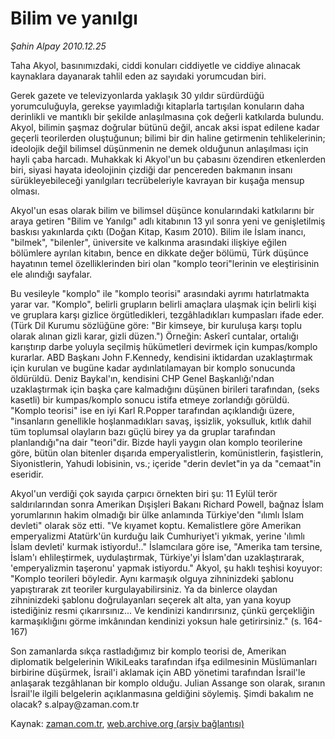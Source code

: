 # Bilim ve yanılgı

*Şahin Alpay 2010.12.25*

<td class="columnist-detail">
<p>Taha Akyol, basınımızdaki, ciddi konuları ciddiyetle ve ciddiye alınacak kaynaklara dayanarak tahlil eden az sayıdaki yorumcudan biri.</p>
<p>
<div id="haberMetinDiv">
<p>Gerek gazete ve televizyonlarda yaklaşık 30 yıldır sürdürdüğü yorumculuğuyla, gerekse yayımladığı kitaplarla tartışılan konuların daha derinlikli ve mantıklı bir şekilde anlaşılmasına çok değerli katkılarda bulundu. Akyol, bilimin şaşmaz doğrular bütünü değil, ancak aksi ispat edilene kadar geçerli teorilerden oluştuğunun; bilimi bir din haline getirmenin tehlikelerinin; ideolojik değil bilimsel düşünmenin ne demek olduğunun anlaşılması için hayli çaba harcadı. Muhakkak ki Akyol'un bu çabasını özendiren etkenlerden biri, siyasi hayata ideolojinin çizdiği dar pencereden bakmanın insanı sürükleyebileceği yanılgıları tecrübeleriyle kavrayan bir kuşağa mensup olması.
<p>Akyol'un esas olarak bilim ve bilimsel düşünce konularındaki katkılarını bir araya getiren "Bilim ve Yanılgı" adlı kitabının 13 yıl sonra yeni ve genişletilmiş baskısı yakınlarda çıktı (Doğan Kitap, Kasım 2010). Bilim ile İslam inancı, "bilmek", "bilenler", üniversite ve kalkınma arasındaki ilişkiye eğilen bölümlere ayrılan kitabın, bence en dikkate değer bölümü, Türk düşünce hayatının temel özelliklerinden biri olan "komplo teori"lerinin ve eleştirisinin ele alındığı sayfalar.
<p>Bu vesileyle "komplo" ile "komplo teorisi" arasındaki ayrımı hatırlatmakta yarar var. "Komplo", belirli grupların belirli amaçlara ulaşmak için belirli kişi ve gruplara karşı gizlice örgütledikleri, tezgâhladıkları kumpasları ifade eder. (Türk Dil Kurumu sözlüğüne göre: "Bir kimseye, bir kuruluşa karşı toplu olarak alınan gizli karar, gizli düzen.") Örneğin: Askerî cuntalar, ortalığı karıştırıp darbe yoluyla seçilmiş hükümetleri devirmek için kumpas/komplo kurarlar. ABD Başkanı John F.Kennedy, kendisini iktidardan uzaklaştırmak için kurulan ve bugüne kadar aydınlatılamayan bir komplo sonucunda öldürüldü. Deniz Baykal'ın, kendisini CHP Genel Başkanlığı'ndan uzaklaştırmak için başka çare kalmadığını düşünen birileri tarafından, (seks kasetli) bir kumpas/komplo sonucu istifa etmeye zorlandığı görüldü. "Komplo teorisi" ise en iyi Karl R.Popper tarafından açıklandığı üzere, "insanların genellikle hoşlanmadıkları savaş, işsizlik, yoksulluk, kıtlık dahil tüm toplumsal olayların bazı güçlü birey ya da gruplar tarafından planlandığı"na dair "teori"dir. Bizde hayli yaygın olan komplo teorilerine göre, bütün olan bitenler dışarıda emperyalistlerin, komünistlerin, faşistlerin, Siyonistlerin, Yahudi lobisinin, vs.; içeride "derin devlet"in ya da "cemaat"in eseridir.
<p>Akyol'un verdiği çok sayıda çarpıcı örnekten biri şu: 11 Eylül terör saldırılarından sonra Amerikan Dışişleri Bakanı Richard Powell, bağnaz İslam yorumlarının hakim olmadığı bir ülke anlamında Türkiye'den "ılımlı İslam devleti" olarak söz etti. "Ve kıyamet koptu. Kemalistlere göre Amerikan emperyalizmi Atatürk'ün kurduğu laik Cumhuriyet'i yıkmak, yerine 'ılımlı İslam devleti' kurmak istiyordu!.." İslamcılara göre ise, "Amerika tam tersine, İslam'ı ehlileştirmek, uydulaştırmak, Türkiye'yi İslam'dan uzaklaştırarak, 'emperyalizmin taşeronu' yapmak istiyordu." Akyol, şu haklı teşhisi koyuyor: "Komplo teorileri böyledir. Aynı karmaşık olguya zihninizdeki şablonu yapıştırarak zıt teoriler kurgulayabilirsiniz. Ya da binlerce olaydan zihninizdeki şablonu doğrulayanları seçerek alt alta, yan yana koyup istediğiniz resmi çıkarırsınız... Ve kendinizi kandırırsınız, çünkü gerçekliğin karmaşıklığını görme imkânından kendinizi yoksun hale getirirsiniz." (s. 164-167)
<p>Son zamanlarda sıkça rastladığımız bir komplo teorisi de, Amerikan diplomatik belgelerinin WikiLeaks tarafından ifşa edilmesinin Müslümanları birbirine düşürmek, İsrail'i aklamak için ABD yönetimi tarafından İsrail'le anlaşarak tezgâhlanan bir komplo olduğu. Julian Assange son olarak, sıranın İsrail'le ilgili belgelerin açıklanmasına geldiğini söylemiş. Şimdi bakalım ne olacak? s.alpay@zaman.com.tr</p></p></p></p></p></div>
</p>
<a href="http://web.archive.org/web/20101229134444/mailto:s.alpay@zaman.com.tr">
</a></td>

Kaynak: [zaman.com.tr](http://zaman.com.tr/yazar.do?yazino=1069842), [web.archive.org (arşiv bağlantısı)](http://web.archive.org/web/20101229134444/http://www.zaman.com.tr:80/yazar.do?yazino=1069842)
